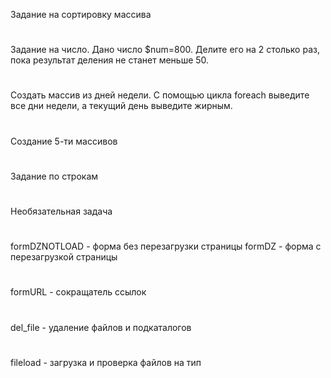 Задание на сортировку массива
#
Задание на число.
Дано число $num=800. Делите его на 2 столько раз, пока результат деления не станет меньше 50.
#
Создать массив из дней недели. С помощью цикла foreach выведите все дни недели,  а текущий день выведите жирным.
#
Создание 5-ти массивов
#
Задание  по строкам
#
Необязательная задача
#
formDZNOTLOAD - форма без перезагрузки страницы
formDZ - форма с перезагрузкой страницы
#
formURL - сокращатель ссылок
#
del_file - удаление файлов и подкаталогов
#
fileload - загрузка и проверка файлов на тип
